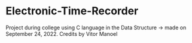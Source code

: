 # Electronic-Time-Recorder
Project during college using C language in the Data Structure -> made on September 24, 2022. Credits by Vitor Manoel
